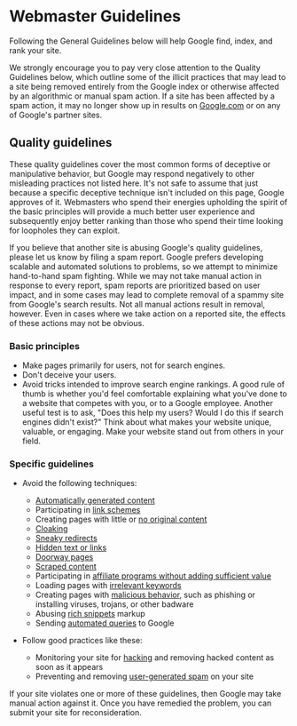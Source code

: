 # Webmaster Guidelines

Following the General Guidelines below will help Google find, index, and rank your site.

We strongly encourage you to pay very close attention to the Quality Guidelines below, which outline some of the 
illicit practices that may lead to a site being removed entirely from the Google index or otherwise affected by an 
algorithmic or manual spam action. If a site has been affected by a spam action, it may no longer show up 
in results on [Google.com](https://www.google.com) or on any of Google's partner sites.

## Quality guidelines
These quality guidelines cover the most common forms of deceptive or manipulative behavior, but Google may respond negatively 
to other misleading practices not listed here. It's not safe to assume that just because a specific deceptive technique isn't 
included on this page, Google approves of it. Webmasters who spend their energies upholding the spirit of the basic principles 
will provide a much better user experience and subsequently enjoy better ranking than those who spend their time looking for 
loopholes they can exploit.

If you believe that another site is abusing Google's quality guidelines, please let us know by filing a spam report. Google prefers developing scalable and automated solutions to problems, so we attempt to minimize hand-to-hand spam fighting. While we may not take manual action in response to every report, spam reports are prioritized based on user impact, and in some cases may lead to complete removal of a spammy site from Google's search results. Not all manual actions result in removal, however. Even in cases where we take action on a reported site, the effects of these actions may not be obvious.

### Basic principles
+ Make pages primarily for users, not for search engines.
+ Don't deceive your users.
+ Avoid tricks intended to improve search engine rankings. A good rule of thumb is whether you'd feel comfortable 
explaining what you've done to a website that competes with you, or to a Google employee. Another useful test is to ask, 
       "Does this help my users? Would I do this if search engines didn't exist?"
       Think about what makes your website unique, valuable, or engaging. Make your website stand out from others in your field.

### Specific guidelines
+ Avoid the following techniques:

  + [Automatically generated content](https://support.google.com/webmasters/answer/2721306)
  + Participating in [link schemes](https://support.google.com/webmasters/answer/66356)
  + Creating pages with little or [no original content](https://support.google.com/webmasters/answer/66361)
  + [Cloaking](https://support.google.com/webmasters/answer/66355)
  + [Sneaky redirects](https://support.google.com/webmasters/answer/2721217)
  + [Hidden text or links](https://support.google.com/webmasters/answer/66353)
  + [Doorway pages](https://support.google.com/webmasters/answer/2721311)
  + [Scraped content](https://support.google.com/webmasters/answer/2721312)
  + Participating in [affiliate programs without adding sufficient value](https://support.google.com/webmasters/answer/76465)
  + Loading pages with [irrelevant keywords](https://support.google.com/webmasters/answer/66358)
  + Creating pages with [malicious behavior](https://support.google.com/webmasters/answer/2721313), such as phishing or installing viruses, trojans, or other badware
  + Abusing [rich snippets](https://developers.google.com/search/docs/guides/intro-structured-data#structured-data-guidelines) markup
  + Sending [automated queries](https://support.google.com/webmasters/answer/66357) to Google

+ Follow good practices like these:
  + Monitoring your site for [hacking](https://support.google.com/webmasters/answer/2721435) and removing hacked content as soon as it appears
  + Preventing and removing [user-generated spam](https://support.google.com/webmasters/answer/2721437) on your site

If your site violates one or more of these guidelines, then Google may take manual action against it. 
    Once you have remedied the problem, you can submit your site for reconsideration.

